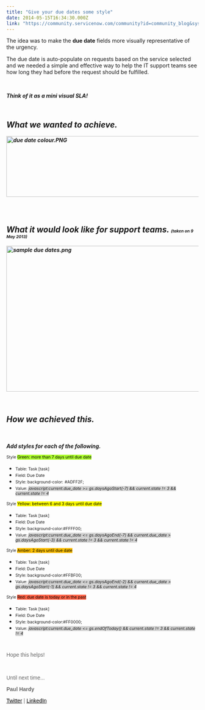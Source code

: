 ```yaml
---
title: "Give your due dates some style"
date: 2014-05-15T16:34:30.000Z
link: "https://community.servicenow.com/community?id=community_blog&sys_id=606e6eaddbd0dbc01dcaf3231f961939"
---
```

<p>The idea was to make the <strong>due date</strong> fields more visually representative of the urgency.</p><p>The due date is auto-populate on requests based on the service selected and we needed a simple and effective way to help the IT support teams see how long they had before the request should be fulfilled.</p><p><strong><em><br/></em></strong></p><p><strong><em>Think of it as a mini visual SLA!</em></strong></p><h2><br/> <strong><em>What we wanted to achieve.</em></strong></h2><p><strong><em><img   alt="due date colour.PNG" class="image-0 jive-image" src="776b6fb1db581fc068c1fb651f961935.iix" style="height: 159px; width: 620px;"/></em></strong></p><h3><strong><em><br/></em></strong></h3><h2><strong><em><strong><em>What it would look like for support teams. </em></strong><span style="font-size: 8.0pt;"><em>(taken on 9 May 2013)</em></span></em></strong></h2><p></p><p><strong><em><img   alt="sample due dates.png" class="image-1 jive-image" src="fef35dc6dbd4d344e9737a9e0f961956.iix" style="height: 381px; width: 620px;"/></em></strong></p><p><strong><em><br/></em></strong></p><h2><strong><em>How we achieved this.</em></strong></h2><p><strong><em><br/></em></strong></p><p><strong><em>Add styles for each of the following.</em></strong></p><p><span style="font-size: 8.0pt;">Style </span><span style="font-size: 8.0pt; color: black; background: greenyellow;">Green: more than 7 days until due date</span></p><ul style="list-style-type: disc;"><li><span style="font-size: 8.0pt;">Table: Task [task]</span></li><li><span style="font-size: 8.0pt;">Field: Due Date</span></li><li><span style="font-size: 8.0pt;">Style: background-color:</span> <span style="font-size: 8.0pt;">#ADFF2F;</span></li><li><span style="font-size: 8.0pt;">Value: <span style="background: lightgrey;"><em>javascript:current.due_date &gt;= gs.daysAgoStart(-7) &amp;&amp; current.state != 3 &amp;&amp; current.state != 4</em></span></span></li></ul><p><span style="font-size: 8.0pt;">Style </span><span style="font-size: 8.0pt; color: black; background: yellow;">Yellow: between 6 and 3 days until due date</span></p><ul style="list-style-type: disc;"><li><span style="font-size: 8.0pt;">Table: Task [task]</span></li><li><span style="font-size: 8.0pt;">Field: Due Date</span></li><li><span style="font-size: 8.0pt;">Style: background-color:#FFFF00;</span></li><li><span style="font-size: 8.0pt;">Value: <span style="background: lightgrey;"><em>javascript:current.due_date &lt;= gs.daysAgoEnd(-7) &amp;&amp; current.due_date &gt; gs.daysAgoStart(-3) &amp;&amp; current.state != 3 &amp;&amp; current.state != 4</em></span></span></li></ul><p><span style="font-size: 8.0pt;">Style </span><span style="font-size: 8.0pt; color: black; background: #FFBF00;">Amber: 2 days until due date</span></p><ul style="list-style-type: disc;"><li><span style="font-size: 8.0pt;">Table: Task [task]</span></li><li><span style="font-size: 8.0pt;">Field: Due Date</span></li><li><span style="font-size: 8.0pt;">Style: background-color:#FFBF00;</span></li><li><span style="font-size: 8.0pt;">Value: <span style="background: lightgrey;"><em>javascript:current.due_date &lt;= gs.daysAgoEnd(-2) &amp;&amp; current.due_date &gt; gs.daysAgoStart(-1) &amp;&amp; current.state != 3 &amp;&amp; current.state != 4</em></span></span></li></ul><p><span style="font-size: 8.0pt;">Style </span><span style="font-size: 8.0pt; color: black; background: tomato;">Red: due date is today or in the past</span></p><ul style="list-style-type: disc;"><li><span style="font-size: 8.0pt;">Table: Task [task]</span></li><li><span style="font-size: 8.0pt;">Field: Due Date</span></li><li><span style="font-size: 8.0pt;">Style: background-color:#FF0000;</span></li><li><span style="font-size: 8.0pt;">Value: <span style="background: lightgrey;"><em>javascript:current.due_date &lt;= gs.endOfToday() &amp;&amp; current.state != 3 &amp;&amp; current.state != 4</em></span></span></li></ul><p><span style="font-size: 8.0pt; background: lightgrey;"><em><br/></em></span></p><p><span style="color: #666666; font-family: arial, sans-serif;">Hope this helps!</span></p><p><span style="color: #666666; font-family: arial, sans-serif;"><br/></span></p><p><span style="color: #666666; font-family: arial, sans-serif;">Until next time...</span></p><p></p><p><span style="font-family: arial, sans-serif; color: #666666;"><strong>Paul Hardy</strong></span></p><p><a title="k-external-small" class="jive-link-external-small" href="http://www.twitter.com/paulhardyuk" rel="nofollow" style="font-family: arial, sans-serif; color: #000000;">Twitter</a><span style="color: #666666; font-family: arial, sans-serif;"> | </span><a title="k-external-small" class="jive-link-external-small" href="http://www.linkedin.com/in/paulhardyuk" rel="nofollow" style="font-family: arial, sans-serif; color: #000000;">LinkedIn</a></p><p><strong><em><br/></em></strong></p>